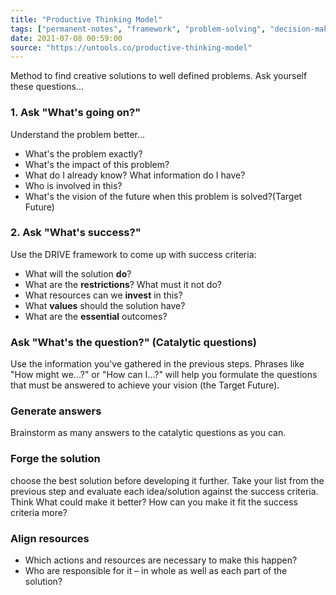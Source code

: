 ```yaml
---
title: "Productive Thinking Model"
tags: ["permanent-notes", "framework", "problem-solving", "decision-making" ]
date: 2021-07-08 00:59:00
source: "https://untools.co/productive-thinking-model"
---
```


Method to find creative solutions to well defined problems. Ask yourself these questions...

### 1. Ask "What's going on?"

Understand the problem better...

- What's the problem exactly?
- What's the impact of this problem?
- What do I already know? What information do I have?
- Who is involved in this?
- What's the vision of the future when this problem is solved?(Target Future)

### 2. Ask "What's success?"

Use the DRIVE framework to come up with success criteria:

- What will the solution **do**?
- What are the **restrictions**? What must it not do?
- What resources can we **invest** in this?
- What **values** should the solution have?
- What are the **essential** outcomes? 

### Ask "What's the question?" (Catalytic questions)

Use the information you've gathered in the previous steps. Phrases like "How might we...?" or "How can I...?" will help you formulate the questions that must be answered to achieve your vision (the Target Future).

### Generate answers

Brainstorm as many answers to the catalytic questions as you can.

### Forge the solution

choose the best solution before developing it further. Take your list from the previous step and evaluate each idea/solution against the success criteria. Think What could make it better? How can you make it fit the success criteria more?

### Align resources

- Which actions and resources are necessary to make this happen?
- Who are responsible for it – in whole as well as each part of the solution?
